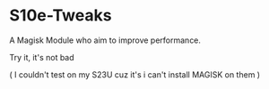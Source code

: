 # S10e-Tweaks
A Magisk Module who aim to improve performance.

Try it, it's not bad

( I couldn't test on my S23U cuz it's i can't install MAGISK on them )